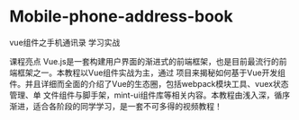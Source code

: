 # Mobile-phone-address-book

vue组件之手机通讯录 学习实战


课程亮点
Vue.js是一套构建用户界面的渐进式的前端框架，也是目前最流行的前端框架之一。本教程以Vue组件实战为主，通过 项目来揭秘如何基于Vue开发组件。并且详细而全面的介绍了Vue的生态圈，包括webpack模块工具、vuex状态管理、单 文件组件与脚手架，mint-ui组件库等相关内容。本教程由浅入深，循序渐进，适合各阶段的同学学习，是一套不可多得的视频教程！

